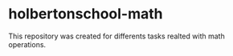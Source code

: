 # holbertonschool-math
This repository was created for differents tasks realted with math operations.

